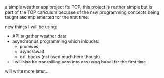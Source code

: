 a simple weather app project for TOP, this project is reather simple but is part
of the TOP cariculum becuase of the new programming concepts being taught and
implamented for the first time.

new things I will be using:

-   API to gather weather data
-   asynchronus programming which inlcudes:
    -   promises
    -   async/await
    -   call backs (not used much here though)
-   I will also be transpilling scss into css using babel for the first time

will write more later...
